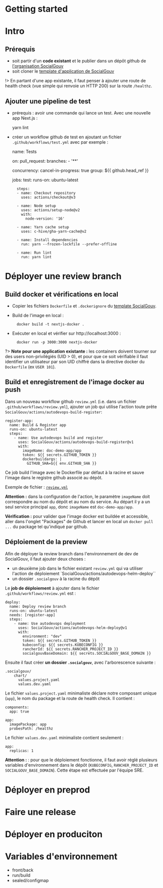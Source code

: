 # Getting started

# Intro

## Prérequis 

- soit partir d'un **code existant** et le publier dans un dépôt github de [l'organisation SocialGouv](https://github.com/socialgouv)
- soit cloner le [template d'application de SocialGouv](https://github.com/socialgouv/template)

!> En partant d'une app existante, il faut penser à ajouter une route de health check (vue simple qui renvoie un HTTP 200) sur la route `/healthz`.

## Ajouter une pipeline de test

- prérequis : avoir une commande qui lance un test. Avec une nouvelle app Next.js : 


    yarn lint
        
- créer un workflow github de test en ajoutant un fichier `.github/workflows/test.yml` avec par exemple :


    name: Tests

    on:
      pull_request:
        branches:
          - '**'

    concurrency:
      cancel-in-progress: true
      group: ${{ github.head_ref }}


    jobs:
      test:
        runs-on: ubuntu-latest

        steps:
        - name: Checkout repository
          uses: actions/checkout@v3

        - name: Node setup
          uses: actions/setup-node@v2
          with:
            node-version: '16'

        - name: Yarn cache setup
          uses: c-hive/gha-yarn-cache@v2

        - name: Install dependencies
          run: yarn --frozen-lockfile --prefer-offline

        - name: Run lint
          run: yarn lint


# Déployer une review branch

## Build docker et vérifications en local

- Copier les fichiers `Dockerfile` et `.dockerignore` du [template SocialGouv](https://github.com/socialgouv/template).
- Build de l'image en local : 
 
        docker build -t nextjs-docker .

- Exécuter en local et vérifier sur http://localhost:3000 :

        docker run -p 3000:3000 nextjs-docker

?> **Note pour une application existante :** les containers doivent tourner sur des users non-privilégiés (UID > 0), et pour que ce soit vérifiable il faut identifier
un utilisateur par son UID chiffré dans la directive docker du `Dockerfile` (ex `USER 101`).

## Build et enregistrement de l'image docker au push

Dans un nouveau workflow github `review.yml` (i.e. dans un fichier `.github/workflows/review.yml`), ajouter un job qui utilise l'action toute prête `SocialGouv/actions/autodevops-build-register`:

    register-app:
      name: Build & Register app
      runs-on: ubuntu-latest
      steps:
        - name: Use autodevops build and register
          uses: SocialGouv/actions/autodevops-build-register@v1
          with:
            imageName: doc-demo-app/app
            token: ${{ secrets.GITHUB_TOKEN }}
            dockerbuildargs: |
              GITHUB_SHA=${{ env.GITHUB_SHA }}

Ce job build l'image avec le Dockerfile par défaut à la racine et sauve l'image dans le registre github associé au dépôt.

Exemple de fichier : [`review.yml`](https://github.com/SocialGouv/doc-demo-app/blob/master/.github/workflows/review.yml)


**Attention :** dans la configuration de l'action, le paramètre
`imageName` doit correspondre au nom du dépôt et au nom du service. Au départ il y a un seul service principal `app`, donc `imageName` est `doc-demo-app/app`.


**Vérification :** pour valider que l'image docker est buildée et accessible, aller dans l'onglet "Packages" de Github et lancer en local un `docker pull ...` du package tel qu'indiqué par github.


## Déploiement de la preview

Afin de déployer la review branch dans l'environnement de dev de SocialGouv, il faut ajouter deux choses : 

- un deuxième job dans le fichier existant `review.yml` qui va utiliser l'action de déploiement `SocialGouv/actions/autodevops-helm-deploy``
- un dossier `.socialgouv` à la racine du dépôt 

Le **job de déploiement** à ajouter dans le fichier `.github/workflows/review.yml`  est :

    deploy:
      name: Deploy review branch
      runs-on: ubuntu-latest
      needs: [register-app]
      steps:
        - name: Use autodevops deployment
          uses: SocialGouv/actions/autodevops-helm-deploy@v1
          with:
            environment: "dev"
            token: ${{ secrets.GITHUB_TOKEN }}
            kubeconfig: ${{ secrets.KUBECONFIG }}
            rancherId: ${{ secrets.RANCHER_PROJECT_ID }}
            socialgouvBaseDomain: ${{ secrets.SOCIALGOUV_BASE_DOMAIN }}

Ensuite il faut créer **un dossier `.socialgouv`**, avec l'arborescence suivante :

    .socialgouv/
        chart/
          values.project.yaml
          values.dev.yaml

Le fichier `values.project.yaml` minimaliste déclare notre composant unique (`app`), le nom du
package et la route de health check. Il contient :

    components:
      app: true

    app:
      imagePackage: app
      probesPath: /healthz

Le fichier `values.dev.yaml` minimaliste contient seulement :

    app:
      replicas: 1


**Attention :** : pour que le déploiement fonctionne, il faut avoir réglé plusieurs variables d'environnement dans le dépôt (`KUBECONFIG`, `RANCHER_PROJECT_ID` et `SOCIALGOUV_BASE_DOMAIN`). Cette étape est effectuée par l'équipe SRE.



# Déployer en preprod

# Faire une release

# Déployer en produciton


# Variables d'environnement

- front/back
- run/build
- sealed/configmap
